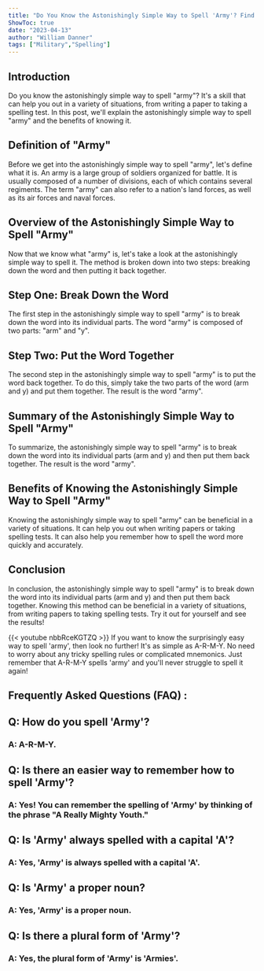 ```yaml
---
title: "Do You Know the Astonishingly Simple Way to Spell 'Army'? Find Out Now!"
ShowToc: true 
date: "2023-04-13"
author: "William Danner" 
tags: ["Military","Spelling"]
---
```

## Introduction 
Do you know the astonishingly simple way to spell "army"? It's a skill that can help you out in a variety of situations, from writing a paper to taking a spelling test. In this post, we'll explain the astonishingly simple way to spell "army" and the benefits of knowing it. 

## Definition of "Army"
Before we get into the astonishingly simple way to spell "army", let's define what it is. An army is a large group of soldiers organized for battle. It is usually composed of a number of divisions, each of which contains several regiments. The term "army" can also refer to a nation's land forces, as well as its air forces and naval forces. 

## Overview of the Astonishingly Simple Way to Spell "Army"
Now that we know what "army" is, let's take a look at the astonishingly simple way to spell it. The method is broken down into two steps: breaking down the word and then putting it back together. 

## Step One: Break Down the Word
The first step in the astonishingly simple way to spell "army" is to break down the word into its individual parts. The word "army" is composed of two parts: "arm" and "y". 

## Step Two: Put the Word Together
The second step in the astonishingly simple way to spell "army" is to put the word back together. To do this, simply take the two parts of the word (arm and y) and put them together. The result is the word "army". 

## Summary of the Astonishingly Simple Way to Spell "Army"
To summarize, the astonishingly simple way to spell "army" is to break down the word into its individual parts (arm and y) and then put them back together. The result is the word "army". 

## Benefits of Knowing the Astonishingly Simple Way to Spell "Army"
Knowing the astonishingly simple way to spell "army" can be beneficial in a variety of situations. It can help you out when writing papers or taking spelling tests. It can also help you remember how to spell the word more quickly and accurately. 

## Conclusion
In conclusion, the astonishingly simple way to spell "army" is to break down the word into its individual parts (arm and y) and then put them back together. Knowing this method can be beneficial in a variety of situations, from writing papers to taking spelling tests. Try it out for yourself and see the results!

{{< youtube nbbRceKGTZQ >}} 
If you want to know the surprisingly easy way to spell 'army', then look no further! It's as simple as A-R-M-Y. No need to worry about any tricky spelling rules or complicated mnemonics. Just remember that A-R-M-Y spells 'army' and you'll never struggle to spell it again!

## Frequently Asked Questions (FAQ) :
<h2>Q: How do you spell 'Army'?</h2>

<h3>A: A-R-M-Y.</h3>

<h2>Q: Is there an easier way to remember how to spell 'Army'?</h2>

<h3>A: Yes! You can remember the spelling of 'Army' by thinking of the phrase "A Really Mighty Youth."</h3>

<h2>Q: Is 'Army' always spelled with a capital 'A'?</h2>

<h3>A: Yes, 'Army' is always spelled with a capital 'A'.</h3>

<h2>Q: Is 'Army' a proper noun?</h2>

<h3>A: Yes, 'Army' is a proper noun.</h3>

<h2>Q: Is there a plural form of 'Army'?</h2>

<h3>A: Yes, the plural form of 'Army' is 'Armies'.</h3>






